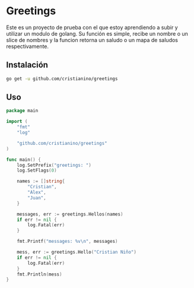 # Greetings

Este es un proyecto de prueba con el que estoy aprendiendo a subir y utilizar un modulo de golang. Su función es simple, recibe un nombre o un slice de nombres y la funcion retorna un saludo o un mapa de saludos respectivamente.

## Instalación

```bash
go get -u github.com/cristianino/greetings

```

## Uso


```go
package main

import (
	"fmt"
	"log"

	"github.com/cristianino/greetings"
)

func main() {
	log.SetPrefix("greetings: ")
	log.SetFlags(0)

	names := []string{
		"Cristian",
		"Alex",
		"Juan",
	}

	messages, err := greetings.Hellos(names)
	if err != nil {
		log.Fatal(err)
	}

	fmt.Printf("messages: %v\n", messages)

	mess, err := greetings.Hello("Cristian Niño")
	if err != nil {
		log.Fatal(err)
	}
	fmt.Println(mess)
}


```
